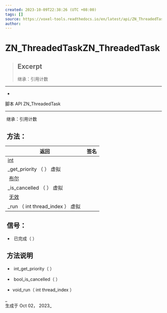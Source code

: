 ```yaml
---
created: 2023-10-09T22:38:26 (UTC +08:00)
tags: []
source: https://voxel-tools.readthedocs.io/en/latest/api/ZN_ThreadedTask/
author: 
---
```


# ZN_ThreadedTaskZN_ThreadedTask

> ## Excerpt
> 继承：引用计数

---
-   [](https://voxel-tools.readthedocs.io/en/latest/)
  
脚本 API ZN\_ThreadedTask

___

 继承：引用计数

##  方法：

|  返回 |  签名 |
| --- | --- |
| [int](https://docs.godotengine.org/en/stable/classes/class_int.html) |   
\_get\_priority （ ） 虚拟 |
|  [布尔](https://docs.godotengine.org/en/stable/classes/class_bool.html) |   
\_is\_cancelled （ ） 虚拟 |
|  [无效](https://voxel-tools.readthedocs.io/en/latest/api/ZN_ThreadedTask/#) |   
\_run （ int thread\_index ） 虚拟 |

##  信号：

-    已完成（ ）

##  方法说明

-    int\_get\_priority（ ）
    
-    bool\_is\_cancelled（ ）
    
-     
    void\_run（ int thread\_index ）
    

_  
生成于 Oct 02， 2023_
